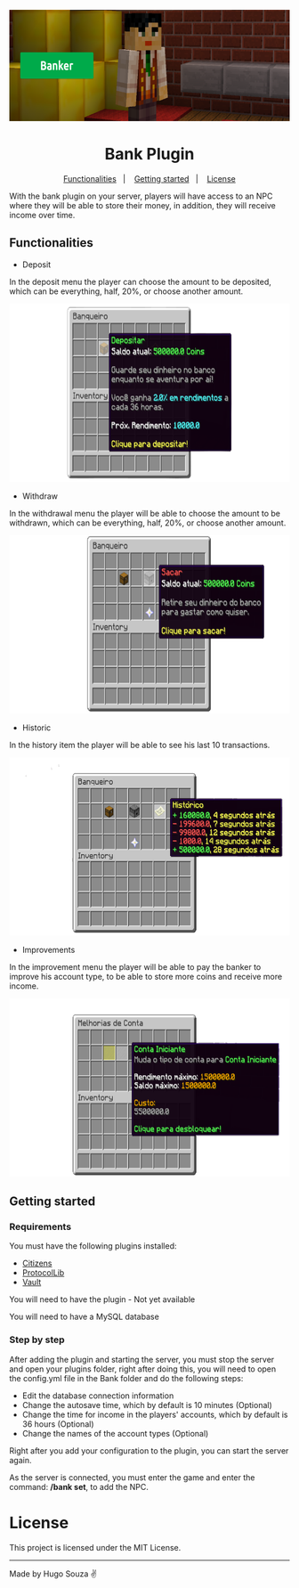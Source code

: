 <p align="center">
    <img src=".github/images/banner.png" height="200px" />
</p>

<h1 align="center">Bank Plugin</h1>

<p align="center">
  <a href="#functionalities">Functionalities</a>&nbsp;&nbsp;&nbsp;|&nbsp;&nbsp;&nbsp;
  <a href="#getting-started">Getting started</a>&nbsp;&nbsp;&nbsp;|&nbsp;&nbsp;&nbsp;
  <a href="#license">License</a>
</p>

With the bank plugin on your server, players will have access to an NPC where they will be able to store their money, in addition, they will receive income over time.

## Functionalities

- Deposit

In the deposit menu the player can choose the amount to be deposited, which can be everything, half, 20%, or choose another amount.

<p align="center">
    <img src=".github/images/deposit.png" height="320px" />
</p>

- Withdraw

In the withdrawal menu the player will be able to choose the amount to be withdrawn, which can be everything, half, 20%, or choose another amount.

<p align="center">
    <img src=".github/images/withdraw.png" height="320px" />
</p>

- Historic

In the history item the player will be able to see his last 10 transactions.

<p align="center">
    <img src=".github/images/historic.png" height="320px" />
</p>

- Improvements

In the improvement menu the player will be able to pay the banker to improve his account type, to be able to store more coins and receive more income.

<p align="center">
    <img src=".github/images/upgrades.png" height="320px" />
</p>

## Getting started

### Requirements

You must have the following plugins installed:
- [Citizens](https://dev.bukkit.org/projects/citizens)
- [ProtocolLib](https://dev.bukkit.org/projects/protocollib)
- [Vault](https://dev.bukkit.org/projects/vault)

You will need to have the plugin - Not yet available

You will need to have a MySQL database

### Step by step

After adding the plugin and starting the server, you must stop the server and open your plugins folder, right after doing this, you will need to open the config.yml file in the Bank folder and do the following steps:

- Edit the database connection information
- Change the autosave time, which by default is 10 minutes (Optional)
- Change the time for income in the players' accounts, which by default is 36 hours (Optional)
- Change the names of the account types (Optional)

Right after you add your configuration to the plugin, you can start the server again.

As the server is connected, you must enter the game and enter the command: <strong>/bank set</strong>, to add the NPC.

# License

This project is licensed under the MIT License.

<hr>

Made by Hugo Souza ✌️
